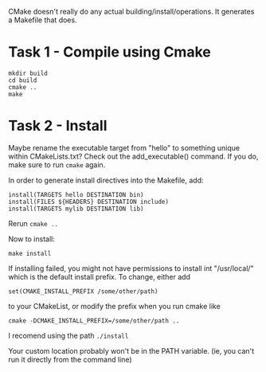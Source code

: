 CMake doesn't really do any actual building/install/operations. It generates a Makefile that does.

# Task 1 - Compile using Cmake

```
mkdir build
cd build
cmake ..
make
```

# Task 2 - Install

Maybe rename the executable target from "hello" to something unique within CMakeLists.txt? Check out the add_executable() command. If you do, make sure to run `cmake` again.

In order to generate install directives into the Makefile, add:
```
install(TARGETS hello DESTINATION bin)
install(FILES ${HEADERS} DESTINATION include)
install(TARGETS mylib DESTINATION lib)
```
Rerun `cmake ..`

Now to install:
```
make install
```
If installing failed, you might not have permissions to install int "/usr/local/" which is the default install prefix. To change, either add
```
set(CMAKE_INSTALL_PREFIX /some/other/path)
```
to your CMakeList, or modify the prefix when you run cmake like
```
cmake -DCMAKE_INSTALL_PREFIX=/some/other/path ..
```
I recomend using the path `./install`

Your custom location probably won't be in the PATH variable. (ie, you can't  run it directly from the command line)


